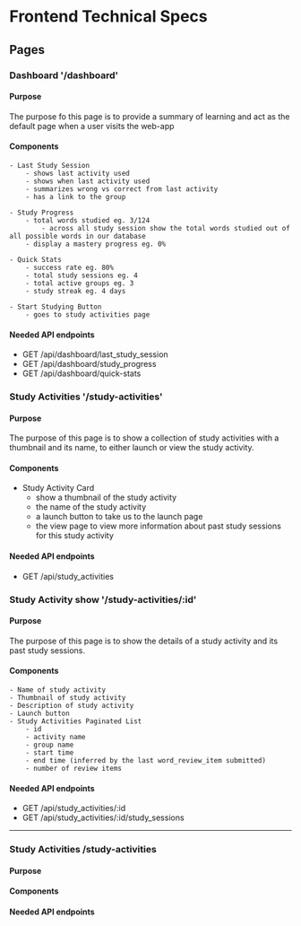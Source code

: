 # Frontend Technical Specs

## Pages

### Dashboard '/dashboard'

#### Purpose
The purpose fo this page is to provide a summary of learning 
and act as the default page when a user visits the web-app

#### Components
    - Last Study Session
        - shows last activity used
        - shows when last activity used
        - summarizes wrong vs correct from last activity
        - has a link to the group

    - Study Progress
        - total words studied eg. 3/124
            - across all study session show the total words studied out of all possible words in our database
        - display a mastery progress eg. 0%

    - Quick Stats
        - success rate eg. 80%
        - total study sessions eg. 4
        - total active groups eg. 3
        - study streak eg. 4 days

    - Start Studying Button
        - goes to study activities page

#### Needed API endpoints

- GET /api/dashboard/last_study_session
- GET /api/dashboard/study_progress
- GET /api/dashboard/quick-stats

### Study Activities '/study-activities'

#### Purpose

The purpose of this page is to show a collection
of study activities with a thumbnail and its name, to either launch
or view the study activity. 

#### Components

- Study Activity Card
    - show a thumbnail of the study activity
    - the name of the study activity
    - a launch button to take us to the launch page 
    - the view page to view more information about past study
    sessions for this study activity

#### Needed API endpoints

- GET /api/study_activities
    
### Study Activity show '/study-activities/:id'

#### Purpose

The purpose of this page is to show the details of a study
activity and its past study sessions.

#### Components

    - Name of study activity
    - Thumbnail of study activity
    - Description of study activity
    - Launch button
    - Study Activities Paginated List
        - id
        - activity name
        - group name
        - start time
        - end time (inferred by the last word_review_item submitted)
        - number of review items

#### Needed API endpoints

- GET /api/study_activities/:id
- GET /api/study_activities/:id/study_sessions

----
### Study Activities /study-activities

#### Purpose
#### Components
#### Needed API endpoints
